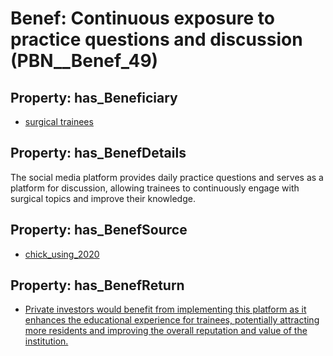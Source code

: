 # Benef: __Continuous exposure to practice questions and discussion__ (PBN__Benef_49)

## Property: has_Beneficiary

* [surgical trainees](../Stakeholder/PBN__Stakeholder_42)

## Property: has_BenefDetails

The social media platform provides daily practice questions and serves as a platform for discussion, allowing trainees to continuously engage with surgical topics and improve their knowledge.

## Property: has_BenefSource

* [chick_using_2020](../Article/PBN__Article_11)

## Property: has_BenefReturn

* [Private investors would benefit from implementing this platform as it enhances the educational experience for trainees, potentially attracting more residents and improving the overall reputation and value of the institution.](../BenefReturn/PBN__BenefReturn_49)

